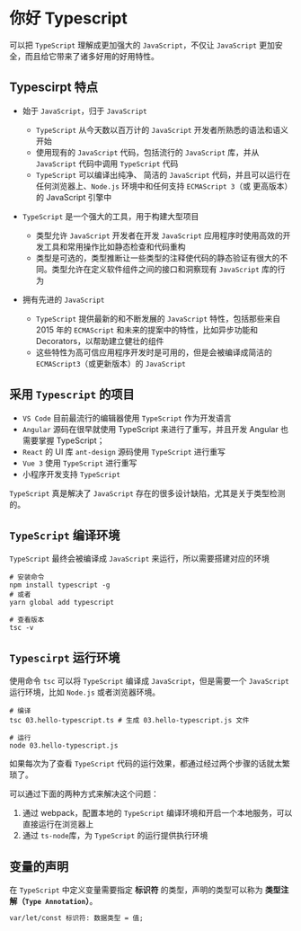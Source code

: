 # 你好 Typescript

可以把 `TypeScript` 理解成更加强大的 `JavaScript`，不仅让 `JavaScript` 更加安全，而且给它带来了诸多好用的好用特性。

## Typescirpt 特点

- 始于 `JavaScript`，归于 `JavaScript`

  - `TypeScript` 从今天数以百万计的 `JavaScript` 开发者所熟悉的语法和语义开始
  - 使用现有的 `JavaScript` 代码，包括流行的 `JavaScript` 库，并从 `JavaScript` 代码中调用 `TypeScript` 代码
  - `TypeScript` 可以编译出纯净、 简洁的 `JavaScript` 代码，并且可以运行在任何浏览器上、`Node.js` 环境中和任何支持 `ECMAScript 3`（或
    更高版本）的 JavaScript 引擎中

- `TypeScript` 是一个强大的工具，用于构建大型项目

  - 类型允许 `JavaScript` 开发者在开发 `JavaScript` 应用程序时使用高效的开发工具和常用操作比如静态检查和代码重构
  - 类型是可选的，类型推断让一些类型的注释使代码的静态验证有很大的不同。类型允许在定义软件组件之间的接口和洞察现有 `JavaScript` 库的行为

- 拥有先进的 `JavaScript`

  - `TypeScript` 提供最新的和不断发展的 `JavaScript` 特性，包括那些来自 2015 年的 `ECMAScript` 和未来的提案中的特性，比如异步功能和 Decorators，以帮助建立健壮的组件
  - 这些特性为高可信应用程序开发时是可用的，但是会被编译成简洁的 `ECMAScript3`（或更新版本）的 `JavaScript`

## 采用 `Typescript` 的项目

- `VS Code` 目前最流行的编辑器使用 `TypeScript` 作为开发语言
- `Angular` 源码在很早就使用 TypeScript 来进行了重写，并且开发 Angular 也需要掌握 TypeScript；
- `React` 的 UI 库 `ant-design` 源码使用 `TypeScript` 进行重写
- `Vue 3` 使用 `TypeScript` 进行重写
- 小程序开发支持 `TypeScript`

`TypeScript` 真是解决了 `JavaScript` 存在的很多设计缺陷，尤其是关于类型检测的。

## `TypeScript` 编译环境

`TypeScript` 最终会被编译成 `JavaScript` 来运行，所以需要搭建对应的环境

```shell
# 安装命令
npm install typescript -g
# 或者
yarn global add typescript

# 查看版本
tsc -v
```

## `Typescirpt` 运行环境

使用命令 `tsc` 可以将 `TypeScript` 编译成 `JavaScript`，但是需要一个 `JavaScript` 运行环境，比如 `Node.js` 或者浏览器环境。

```shell
# 编译
tsc 03.hello-typescript.ts # 生成 03.hello-typescript.js 文件

# 运行
node 03.hello-typescript.js
```

如果每次为了查看 `TypeScript` 代码的运行效果，都通过经过两个步骤的话就太繁琐了。

可以通过下面的两种方式来解决这个问题：

1. 通过 webpack，配置本地的 `TypeScript` 编译环境和开启一个本地服务，可以直接运行在浏览器上
2. 通过 `ts-node`库，为 `TypeScript` 的运行提供执行环境

## 变量的声明

在 `TypeScript` 中定义变量需要指定 **标识符** 的类型，声明的类型可以称为 **类型注解（`Type Annotation`）**。

```txt
var/let/const 标识符: 数据类型 = 值;
```
